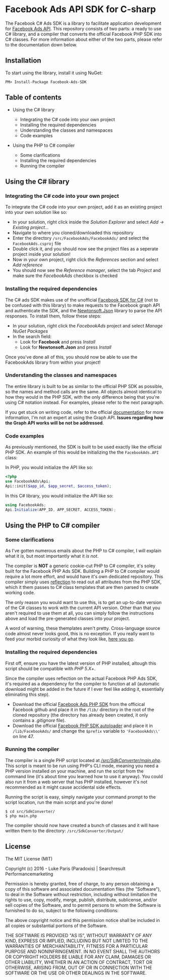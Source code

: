 # Facebook Ads API SDK for C-sharp
The Facebook C# Ads SDK is a library to facilitate application development for [Facebook Ads API](https://developers.facebook.com/docs/ads-api). This repository consists of two parts: a ready to use C# library, and a compiler that converts the official Facebook PHP SDK into C# classes. For more information about either of the two parts, please refer to the documentation down below.

## Installation
To start using the library, install it using NuGet:
```
PM> Install-Package Facebook-Ads-SDK
```

## Table of contents
* Using the C# library
  * Integrating the C# code into your own project
  * Installing the required dependencies
  * Understanding the classes and namespaces
  * Code examples
  
* Using the PHP to C# compiler
  * Some clarifications
  * Installing the required dependencies
  * Running the compiler

## Using the C# library
### Integrating the C# code into your own project
To integrate the C# code into your own project, add it as an existing project into your own solution like so:
* In your solution, right click inside the *Solution Explorer* and select *Add -> Existing project...*
* Navigate to where you cloned/downloaded this repository
* Enter the directory `/src/FacebookAds/FacebookAds/` and select the `FacebookAds.csproj` file
* Double click it, and you should now see the project files as a seperate project inside your solution!
* Now in your own project, right click the *References* section and select *Add reference*
* You should now see the *Reference manager*, select the tab *Project* and make sure the *FacebookAds* checkbox is checked

### Installing the required dependencies
The C# ads SDK makes use of the unofficial [Facebook SDK for C#](https://github.com/facebook-csharp-sdk/facebook-csharp-sdk) (not to be confused with this library) to make requests to the Facebook graph API and authenticate the SDK, and the [Newtonsoft.Json](https://github.com/JamesNK/Newtonsoft.Json) library to parse the API responses. To install them, follow these steps:
* In your solution, right click the *FacebookAds* project and select *Manage NuGet Packages*
* In the search field:
  * Look for **Facebook** and press *Install*
  * Look for **Newtonsoft.Json** and press *Install*

Once you've done all of this, you should now be able to use the FacebookAds library from within your project!

### Understanding the classes and namespaces
The entire library is built to be as similar to the official PHP SDK as possible, so the names and method calls are the same. All objects almost identical to how they would in the PHP SDK, with the only difference being that you're using C# notation instead. For examples, please refer to the next paragraph. 

If you get stuck on writing code, refer to the official [documentation](https://developers.facebook.com/docs/marketing-api/reference/) for more information, I'm not an expert at using the Graph API. **Issues regarding how the Graph API works will be not be addressed**.

### Code examples
As previously mentioned, the SDK is built to be used exactly like the official PHP SDK. An example of this would be initializing the the `FacebookAds.API` class:

In PHP, you would initialize the API like so:

```php
<?php
use FacebookAds\Api;
Api::init($app_id, $app_secret, $access_token);
```

In this C# library, you would initialize the API like so:

```C#
using FacebookAds;
Api.Initialize(APP_ID, APP_SECRET, ACCESS_TOKEN);
```


## Using the PHP to C# compiler
### Some clarifications
As I've gotten numerous emails about the PHP to C# compiler, I will explain what it *is*, but most importantly what it *is not*. 

The compiler is **NOT** a generic cookie-cut PHP to C# compiler, it's soley built for the Facebook PHP Ads SDK. Building a PHP to C# compiler would require a lot more effort, and would have it's own dedicated repository. This compiler simply uses [reflection](https://en.wikipedia.org/wiki/Reflection_(computer_programming)) to read out all attributes from the PHP SDK, which it them passes to C# class templates that are then parsed to create working code.

The only reason you would want to use this, is to get an up-to-date version of the C# classes to work with the current API version. Other than that you aren't required to use them at all, you can simply follow the instructions above and load the pre-generated classes into your project.

A word of warning, these themplates aren't pretty. Cross-language source code almost never looks good, this is no exception. If you really want to feed your morbid curiosity of what they look like, [here you go](src/SdkConverter/SdkConverter/Templates/).

### Installing the required dependencies
First off, ensure you have the latest version of PHP installed, altough this script should be compatible with *PHP 5.X*+.

Since the compiler uses reflection on the actual Facebook PHP Ads SDK, it's required as a dependency for the compiler to function at all (automatic download might be added in the future if I ever feel like adding it, essentially eliminating this step).

* Download the official [Facebook Ads PHP SDK](https://github.com/facebook/facebook-php-ads-sdk) from the officical Facebook github and place it in the `/lib/` directory in the root of the cloned repository (the directory has already been created, it only contains a *.gitignore* file).
* Download the official [Facebook PHP SDK autoloader](https://github.com/facebook/facebook-php-sdk-v4/blob/master/src/Facebook/autoload.php) and place it in `/lib/FacebookAds/` and change the `$prefix` variable to `'FacebookAds\\'` on line 47.

### Running the compiler
The compiler is a single PHP script located at *[/src/SdkConverter/main.php](src/SdkConverter/main.php)*. This script is meant to be run using PHP's CLI mode, meaning you need a PHP version installed on your machine, and run the script from the command line (it's about time you learned how to use it anyway). You could also run it from a web server that has PHP installed, however it's not recommended as it might cause accidental side effects.

Running the script is easy, simply navigate your command prompt to the script location, run the main script and you're done!

    $ cd src/SdkConverter/
    $ php main.php

The compiler should now have created a bunch of classes and it will have written them to the directory: `/src/SdkConverter/Output/`

## License

The MIT License (MIT)

Copyright (c) 2016 - Luke Paris (Paradoxis) | Searchresult Performancemarketing

Permission is hereby granted, free of charge, to any person obtaining a copy
of this software and associated documentation files (the "Software"), to deal
in the Software without restriction, including without limitation the rights
to use, copy, modify, merge, publish, distribute, sublicense, and/or sell
copies of the Software, and to permit persons to whom the Software is
furnished to do so, subject to the following conditions:

The above copyright notice and this permission notice shall be included in all
copies or substantial portions of the Software.

THE SOFTWARE IS PROVIDED "AS IS", WITHOUT WARRANTY OF ANY KIND, EXPRESS OR
IMPLIED, INCLUDING BUT NOT LIMITED TO THE WARRANTIES OF MERCHANTABILITY,
FITNESS FOR A PARTICULAR PURPOSE AND NONINFRINGEMENT. IN NO EVENT SHALL THE
AUTHORS OR COPYRIGHT HOLDERS BE LIABLE FOR ANY CLAIM, DAMAGES OR OTHER
LIABILITY, WHETHER IN AN ACTION OF CONTRACT, TORT OR OTHERWISE, ARISING FROM,
OUT OF OR IN CONNECTION WITH THE SOFTWARE OR THE USE OR OTHER DEALINGS IN THE
SOFTWARE.
